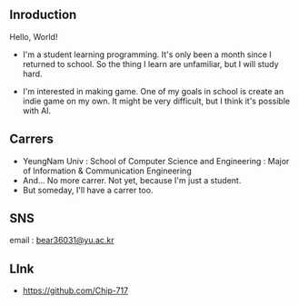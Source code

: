 ## Inroduction
Hello, World! 
* I'm a student learning programming.
It's only been a month since I returned to school.
So the thing I learn are unfamiliar, but I will study hard.

* I'm interested in making game. 
One of my goals in school is create an indie game on my own.
It might be very difficult, but I think it's possible with AI.

## Carrers
* YeungNam Univ : School of Computer Science and Engineering : Major of Information & Communication Engineering
* And... No more carrer. Not yet, because I'm just a student.
* But someday, I'll have a carrer too.

## SNS
email : bear36031@yu.ac.kr

## LInk
* https://github.com/Chip-717
